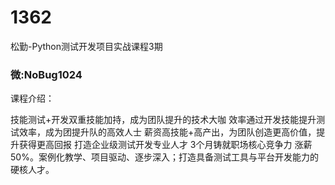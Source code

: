 # 1362
松勤-Python测试开发项目实战课程3期
### 微:NoBug1024 


课程介绍：

技能测试+开发双重技能加持，成为团队提升的技术大咖
效率通过开发技能提升测试效率，成为团提升队的高效人士
薪资高技能+高产出，为团队创造更高价值，提升获得更高回报
打造企业级测试开发专业人才 3个月铸就职场核心竞争力 涨薪50%。案例化教学、项目驱动、逐步深入；打造具备测试工具与平台开发能力的硬核人才。
